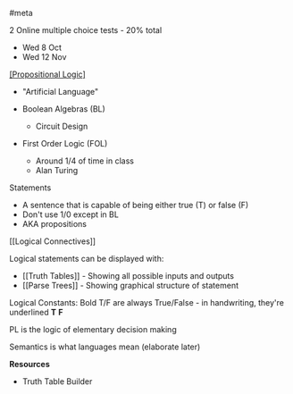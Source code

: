 #meta 


2 Online multiple choice tests - 20% total
- Wed 8 Oct
- Wed 12 Nov

[[Propositional Logic]](PL)
- "Artificial Language"
- Boolean Algebras (BL)
	- Circuit Design 
	
- First Order Logic (FOL)
	- Around 1/4 of time in class
	- Alan Turing

Statements
- A sentence that is capable of being either true (T) or false (F)
- Don't use 1/0 except in BL
- AKA propositions

[[Logical Connectives]]

Logical statements can be displayed with:
- [[Truth Tables]] - Showing all possible inputs and outputs
- [[Parse Trees]] - Showing graphical structure of statement

Logical Constants:
Bold T/F are always True/False - in handwriting, they're underlined
**T**
**F**

PL is the logic of elementary decision making

Semantics is what languages mean (elaborate later)

**Resources**
- Truth Table Builder